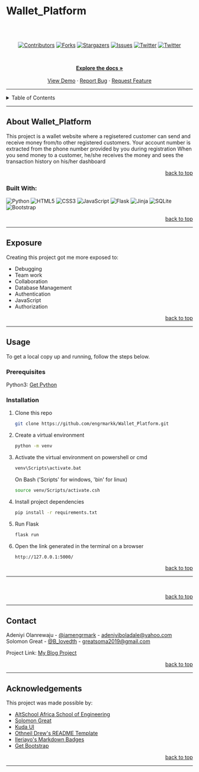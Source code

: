 # Wallet_Platform

<!-- Back to Top Navigation Anchor -->

<a name="readme-top"></a>


<!-- https://user-images.githubusercontent.com/100721103/200149633-373db975-c47f-43a7-9288-f6cbd16e0410.mp4 -->

<br><br>
<!-- Project Shields -->
<div align="center">

[![Contributors][contributors-shield]][contributors-url]
[![Forks][forks-shield]][forks-url]
[![Stargazers][stars-shield]][stars-url]
[![Issues][issues-shield]][issues-url]
[![Twitter][twitter-shield]][twitter-url]
[![Twitter][twitter-shield]][twitter-url2]

</div>

<br />

<div>
  <p align="center">
    <a href="https://github.com/engrmarkk/Wallet_Platform#readme"><strong>Explore the docs »</strong></a>
    <br />
    <br />
    <a href="https://github.com/engrmarkk/Wallet_Platform/blob/main/static/screen-light.png">View Demo</a>  
    ·
    <a href="https://github.com/engrmarkk/Wallet_Platform/issues">Report Bug</a>
    ·
    <a href="https://github.com/engrmarkk/Wallet_Platform/issues">Request Feature</a>
  </p>
</div>

---

<!-- Table of Contents -->
<details>
  <summary>Table of Contents</summary>
  <ol>
    <li>
      <a href="#about-Wallet_Platform">About the project</a>
      <ul>
        <li><a href="#built-with">Built With</a></li>
      </ul>
    </li>
    <li>
      <a href="#exposure">Exposure</a>
    </li>
    <li>
      <a href="#usage">Usage</a>
      <ul>
        <li><a href="#prerequisites">Prerequisites</a></li>
        <li><a href="#installation">Installation</a></li>
      </ul>
    </li>    
    <!-- <li><a href="#shots">Shots</a></li> -->
    <li><a href="#contact">Contact</a></li>
    <li><a href="#acknowledgments">Acknowledgments</a></li>
  </ol>
  <p align="right"><a href="#readme-top">back to top</a></p>
</details>

---

<!-- About the Blog -->

## About Wallet_Platform

This project is a wallet website where a regisetered customer can send and receive money from/to other registered customers.
Your account number is extracted from the phone number provided by you during registration
When you send money to a customer, he/she receives the money and sees the transaction history on his/her dashboard


<p align="right"><a href="#readme-top">back to top</a></p>

### Built With:

![Python][python]
![HTML5][html5]
![CSS3][css3]
![JavaScript][javascript]
![Flask][flask]
![Jinja][jinja]
![SQLite][sqlite]
![Bootstrap][bootstrap]

<p align="right"><a href="#readme-top">back to top</a></p>

---

<!-- Lessons from the Project -->

## Exposure

Creating this project got me more exposed to:

- Debugging
- Team work
- Collaboration
- Database Management
- Authentication
- JavaScript
- Authorization


<p align="right"><a href="#readme-top">back to top</a></p>

---

<!-- GETTING STARTED -->

## Usage

To get a local copy up and running, follow the steps below.

### Prerequisites

Python3: [Get Python](https://www.python.org/downloads/)

### Installation

1. Clone this repo
   ```sh
   git clone https://github.com/engrmarkk/Wallet_Platform.git
   ```
2. Create a virtual environment
   ```sh
   python -m venv
   ```
3. Activate the virtual environment on powershell or cmd
   ```sh
   venv\Scripts\activate.bat
   ```
   On Bash ('Scripts' for windows, 'bin' for linux)
   ```sh
   source venv/Scripts/activate.csh
   ```
4. Install project dependencies
   ```sh
   pip install -r requirements.txt
   ```
5. Run Flask
   ```sh
   flask run
   ```
6. Open the link generated in the terminal on a browser
    ```sh
   http://127.0.0.1:5000/
   ```

<p align="right"><a href="#readme-top">back to top</a></p>

---

<!-- Sample Screenshot -->

<!-- ## Shots -->

<!-- <br /> -->
<!-- <p>Light Mode</p> -->

<!-- [![My Blog Project Screenshot][Wallet_Platform-screenshot]](https://github.com/engrmarkk/Wallet_Platform/blob/main/static/images/screen-light.png) -->

<!-- <br/> -->
<!-- <p>Dark Mode</p> -->

<!-- [![My Blog Project Screenshot][Wallet_Platform-screenshot2]](https://github.com/engrmarkk/Wallet_Platform/blob/main/static/images/screen-dark.png) -->

<br/>

<p align="right"><a href="#readme-top">back to top</a></p>

---

<!-- Contact -->

## Contact

Adeniyi Olanrewaju - [@iamengrmark](https://twitter.com/iamengrmark) - adeniyiboladale@yahoo.com <br>
Solomon Great - [@B_lovedth](https://twitter.com/b_lovedth) - greatsoma2019@gmail.com

Project Link: [My Blog Project](https://github.com/engrmarkk/Wallet_Platform)

<p align="right"><a href="#readme-top">back to top</a></p>

---

<!-- Acknowledgements -->

## Acknowledgements

This project was made possible by:

- [AltSchool Africa School of Engineering](https://altschoolafrica.com/schools/engineering)
- [Solomon Great](https://github.com/B-lovedth)
- [Kuda UI](https://kuda.com)
- [Othneil Drew's README Template](https://github.com/othneildrew/Best-README-Template)
- [Ileriayo's Markdown Badges](https://github.com/Ileriayo/markdown-badges)
- [Get Bootstrap](https://getbootstrap.com/docs)

<p align="right"><a href="#readme-top">back to top</a></p>

---

<!-- Markdown Links & Images -->

[contributors-shield]: https://img.shields.io/github/contributors/engrmarkk/Wallet_Platform.svg?style=for-the-badge
[contributors-url]: https://github.com/engrmarkk/Wallet_Platform/graphs/contributors
[forks-shield]: https://img.shields.io/github/forks/engrmarkk/Wallet_Platform.svg?style=for-the-badge
[forks-url]: https://github.com/engrmarkk/Wallet_Platform/network/members
[stars-shield]: https://img.shields.io/github/stars/engrmarkk/Wallet_Platform.svg?style=for-the-badge
[stars-url]: https://github.com/engrmarkk/Wallet_Platform/stargazers
[issues-shield]: https://img.shields.io/github/issues/engrmarkk/Wallet_Platform.svg?style=for-the-badge
[issues-url]: https://github.com/engrmarkk/Wallet_Platformissues
[license-shield]: https://img.shields.io/github/license/engrmarkk/Wallet_Platform.svg?style=for-the-badge
[license-url]: https://github.com/engrmarkk/Wallet_Platform/blob/main/LICENSE.txt
[twitter-shield]: https://img.shields.io/badge/-@iamengrmark-1ca0f1?style=for-the-badge&logo=twitter&logoColor=white&link=https://twitter.com/iamengrmark
[twitter-url]: https://twitter.com/iamengrmark
[twitter-url2]: https://twitter.com/b_lovedth
[Wallet_Platform-screenshot]: static/images/screen-light.png
[Wallet_Platform-screenshot2]: static/images/screen-dark.png
[python]: https://img.shields.io/badge/python-3670A0?style=for-the-badge&logo=python&logoColor=ffdd54
[flask]: https://img.shields.io/badge/flask-%23000.svg?style=for-the-badge&logo=flask&logoColor=white
[jinja]: https://img.shields.io/badge/jinja-white.svg?style=for-the-badge&logo=jinja&logoColor=black
[html5]: https://img.shields.io/badge/html5-%23E34F26.svg?style=for-the-badge&logo=html5&logoColor=white
[css3]: https://img.shields.io/badge/css3-%231572B6.svg?style=for-the-badge&logo=css3&logoColor=white
[sqlite]: https://img.shields.io/badge/sqlite-%2307405e.svg?style=for-the-badge&logo=sqlite&logoColor=white
[javascript]: https://img.shields.io/badge/javascript-%23323330.svg?style=for-the-badge&logo=javascript&logoColor=%23F7DF1E
[bootstrap]: https://img.shields.io/badge/bootstrap-%23563D7C.svg?style=for-the-badge&logo=bootstrap&logoColor=white
